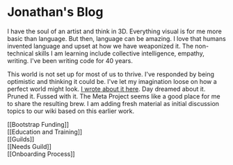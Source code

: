 # Jonathan's Blog
I have the soul of an artist and think in 3D. Everything visual is for me more basic than language. But then, language can be amazing. I love that humans invented language and upset at how we have weaponized it. The non-technical skills I am learning include collective intelligence, empathy, writing. I've been writing code for 40 years.

This world is not set up for most of us to thrive. I've responded by being optimistic and thinking it could be. I've let my imagination loose on how a perfect world might look. [I wrote about it here](http://www.civilization2.org). Day dreamed about it. Pruned it. Fussed with it. The Meta Project seems like a good place for me to share the resulting brew. I am adding fresh material as initial discussion topics to our wiki based on this earlier work.

[[Bootstrap Funding]]  
[[Education and Training]]  
[[Guilds]]  
[[Needs Guild]]  
[[Onboarding Process]]  
